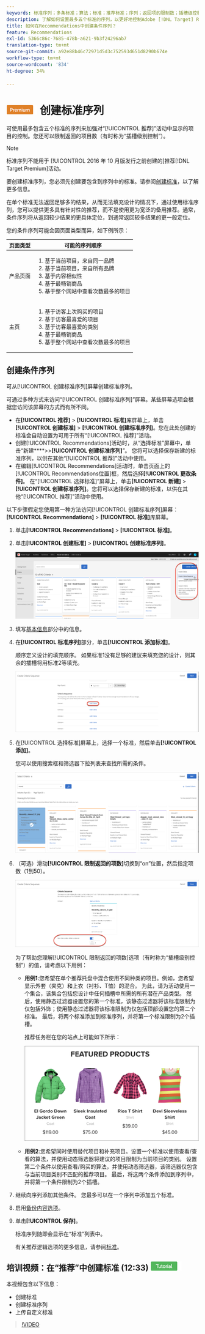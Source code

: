 ```yaml
---
keywords: 标准序列；多条标准；算法；标准；推荐标准；序列；返回项的限制数；插槽级控制；插槽
description: 了解如何设置最多五个标准的序列，以更好地控制Adobe [!DNL Target] Recommendations活动中显示的项目。
title: 如何在Recommendations中创建条件序列？
feature: Recommendations
exl-id: 5366c86c-7685-478b-a621-9b3f24296ab7
translation-type: tm+mt
source-git-commit: a92e88b46c72971d5d3c752593d651d8290b674e
workflow-type: tm+mt
source-wordcount: '834'
ht-degree: 34%

---
```


# ![PREMIUM](/help/assets/premium.png) 创建标准序列

可使用最多包含五个标准的序列来加强对“[!UICONTROL 推荐]”活动中显示的项目的控制。您还可以限制返回的项目数（有时称为“插槽级别控制”）。

>[!NOTE]
>
>标准序列不能用于 [!UICONTROL  2016 年 10 月版发行之前创建的]推荐[!DNL Target Premium]活动。

要创建标准序列，您必须先创建要包含到序列中的标准。请参阅[创建标准](/help/c-recommendations/c-algorithms/create-new-algorithm.md)，以了解更多信息。

在单个标准无法返回足够多的结果，从而无法填充设计的情况下，通过使用标准序列，您可以提供更多具有针对性的推荐，而不是使用更为宽泛的备用推荐。通常，条件序列将从返回较少结果的更具体定位，到通常返回较多结果的更一般定位。

您的条件序列可能会因页面类型而异，如下例所示：

| 页面类型 | 可能的序列顺序 |
| --- | --- |
| 产品页面 | <ol><li>基于当前项目，来自同一品牌</li><li>基于当前项目，来自所有品牌</li><li>基于内容相似性</li><li>基于最畅销商品</li><li>基于整个网站中查看次数最多的项目</li></ol> |
| 主页 | <ol><li>基于访客上次购买的项目 </li><li>基于访客最喜爱的项目</li><li>基于访客最喜爱的类别</li><li>基于最畅销商品</li><li>基于整个网站中查看次数最多的项目</li></ol> |

## 创建条件序列

可从[!UICONTROL 创建标准序列]屏幕创建标准序列。

可通过多种方式来访问“[!UICONTROL 创建标准序列]”屏幕。某些屏幕选项会根据您访问该屏幕的方式而有所不同。

* 在&#x200B;**[!UICONTROL 推荐]** > **[!UICONTROL 标准]**&#x200B;库屏幕上，单击&#x200B;**[!UICONTROL 创建标准]** > **[!UICONTROL 创建标准序列]**。您在此处创建的标准会自动设置为可用于所有“[!UICONTROL 推荐]”活动。
* 创建[!UICONTROL Recommendations]活动时，从“选择标准”屏幕中，单击“新建&#x200B;****>>**[!UICONTROL 创建标准序列]**”。 您将可以选择保存新建的标准序列，以供在其他“[!UICONTROL 推荐]”活动中使用。
* 在编辑[!UICONTROL Recommendations]活动时，单击页面上的[!UICONTROL Recommendations位置]框，然后选择&#x200B;**[!UICONTROL 更改条件]**。 在“[!UICONTROL 选择标准]”屏幕上，单击&#x200B;**[!UICONTROL 新建]** > **[!UICONTROL 创建标准序列]**。您将可以选择保存新建的标准，以供在其他“[!UICONTROL 推荐]”活动中使用。

以下步骤假定您使用第一种方法访问[!UICONTROL 创建标准序列]屏幕：**[!UICONTROL Recommendations]** > **[!UICONTROL 标准]**&#x200B;库屏幕。

1. 单击&#x200B;**[!UICONTROL Recommendations]** > **[!UICONTROL 标准]**。

1. 单击&#x200B;**[!UICONTROL 创建标准]** > **[!UICONTROL 创建标准序列]**。

   ![](assets/CreateCriteriaSequence.png)

1. 填写[基本信息](/help/c-recommendations/c-algorithms/create-new-algorithm.md#info)部分中的信息。

1. 在&#x200B;**[!UICONTROL 标准序列]**&#x200B;部分，单击&#x200B;**[!UICONTROL 添加标准]**。

   顺序定义设计的填充顺序。 如果标准1没有足够的建议来填充您的设计，则其余的插槽将用标准2等填充。

   ![添加条件](/help/c-recommendations/c-algorithms/assets/add-criteria.png)

1. 在[!UICONTROL 选择标准]屏幕上，选择一个标准，然后单击&#x200B;**[!UICONTROL 添加]**。

   您可以使用搜索框和筛选器下拉列表来查找所需的条件。

   ![选择标准](/help/c-recommendations/c-algorithms/assets/select-criteria.png)

1. （可选）滑动&#x200B;**[!UICONTROL 限制返回的项数]**&#x200B;切换到“on”位置，然后指定项数（1到50）。

   ![限制返回的项目数切换](/help/c-recommendations/c-algorithms/assets/limit-number.png)

   为了帮助您理解[!UICONTROL 限制返回的项数]选项（有时称为“插槽级别控制”）的值，请考虑以下用例：

   * **用例1**:您希望在单个推荐托盘中混合使用不同种类的项目。例如，您希望显示外套（夹克）和上衣（衬衫、T恤）的混合。 为此，请为活动使用一个集合，该集合包括您设计中任何插槽中所需的所有潜在产品类型。 然后，使用静态过滤器设置您的第一个标准，该静态过滤器将该标准限制为仅包括外饰；使用静态过滤器将该标准限制为仅包括顶部设置您的第二个标准。 最后，将两个标准添加到标准序列，并将第一个标准限制为2个插槽。

      推荐任务栏在您的站点上可能如下所示：

      ![特色产品推荐任务栏](/help/c-recommendations/c-algorithms/assets/featured-products.png)

   * **用例2**:您希望同时使用替代项目和补充项目。设置一个标准以使用查看/查看的算法，并使用动态筛选器将建议的项目限制为当前项目的类别。 设置第二个条件以使用查看/购买的算法，并使用动态筛选器，该筛选器仅包含与当前项目类别不匹配的推荐项目。 最后，将这两个条件添加到序列中，并将第一个条件限制为2个插槽。

1. 继续向序列添加其他条件。 您最多可以在一个序列中添加五个标准。

1. 启用[备份内容选项](/help/c-recommendations/c-algorithms/create-new-algorithm.md#content)。

1. 单击&#x200B;**[!UICONTROL 保存]**。

   标准序列随即会显示在“标准”列表中。

   有关推荐逻辑选项的更多信息，请参阅[标准](/help/c-recommendations/c-algorithms/algorithms.md)。

## 培训视频：在“推荐”中创建标准 (12:33)  ![教程徽章](/help/assets/tutorial.png)

本视频包含以下信息：

* 创建标准
* 创建标准序列
* 上传自定义标准

>[!VIDEO](https://video.tv.adobe.com/v/27694?quality=12)
